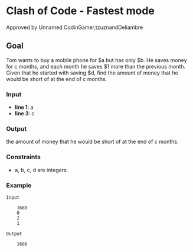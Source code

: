 # Clash of Code - Fastest mode
 Approved by Unnamed CodinGamer,tzuznandDeliambre

## Goal
Tom wants to buy a mobile phone for $a but has only $b. He saves money for c months, and each month he saves $1 more than the previous month. Given that he started with saving $d, find the amount of money that he would be short of at the end of c months.

### Input
* **line 1**: a
* **line 3**: c

### Output
the amount of money that he would be short of at the end of c months.

### Constraints
* a, b, c, d are integers.

### Example

    Input

        1689
        0
        2
        1

    Output

        1686        